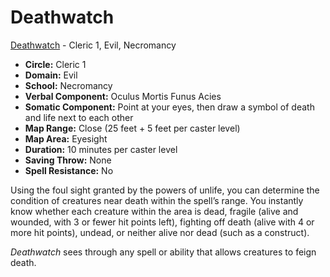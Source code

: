 # Deathwatch

[Deathwatch](/Magic/D/Deathwatch.md) - Cleric 1, Evil, Necromancy

- **Circle:** Cleric 1
- **Domain:** Evil
- **School:** Necromancy
- **Verbal Component:** Oculus Mortis Funus Acies
- **Somatic Component:** Point at your eyes, then draw a symbol of death and life next to each other
- **Map Range:** Close (25 feet + 5 feet per caster level)
- **Map Area:** Eyesight
- **Duration:** 10 minutes per caster level
- **Saving Throw:** None
- **Spell Resistance:** No

Using the foul sight granted by the powers of unlife, you can determine the condition of creatures near death within the spell’s range. You instantly know whether each creature within the area is dead, fragile (alive and wounded, with 3 or fewer hit points left), fighting off death (alive with 4 or more hit points), undead, or neither alive nor dead (such as a construct).

*Deathwatch* sees through any spell or ability that allows creatures to feign death.
